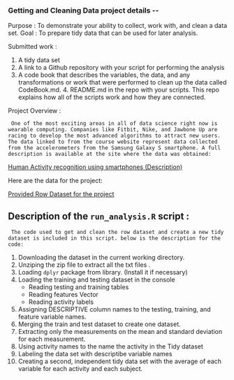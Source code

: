 ### Getting and Cleaning Data project details --

Purpose : To demonstrate your ability to collect, work with, and clean a data set. 
Goal : To prepare tidy data that can be used for later analysis. 

Submitted work : 
1. A tidy data set
2. A link to a Github repository with your script for performing the analysis
3. A code book that describes the variables, the data, and any transformations or work that were performed to clean up the data called CodeBook.md. 4. README.md in the repo with your scripts. This repo explains how all of the scripts work and how they are connected.

Project Overview : 

     One of the most exciting areas in all of data science right now is wearable computing. Companies like Fitbit, Nike, and Jawbone Up are racing to develop the most advanced algorithms to attract new users. The data linked to from the course website represent data collected from the accelerometers from the Samsung Galaxy S smartphone. A full description is available at the site where the data was obtained:

[Human Activity recognition using smartphones (Description) ](http://archive.ics.uci.edu/ml/datasets/Human+Activity+Recognition+Using+Smartphones)

Here are the data for the project:

[Provided Row Dataset for the project](https://d396qusza40orc.cloudfront.net/getdata%2Fprojectfiles%2FUCI%20HAR%20Dataset.zip)

## Description of the `run_analysis.R` script :
     
     The code used to get and clean the row dataset and create a new tidy dataset is included in this script. below is the description for the code:
 
1. Downloading the dataset in the current working directory.
2. Unziping the zip file to extract all the txt files .
3. Loading `dplyr` package from library. (Install it if necessary) 
4. Loading the training and testing dataset in the console
     * Reading testing and training tables
     * Reading features Vector
     * Reading activity labels
5. Assigning DESCRIPTIVE column names to the testing, training, and feature variable names. 
6. Merging the train and test dataset to create one dataset.
7. Extracting only the measurements on the mean and standard deviation for each measurement.
8. Using activity names to the name the activity in the Tidy dataset
9. Labeling the data set with descriptibe variable names
10. Creating a second, independent tidy data set with the average of each variable for each activity and each subject.





